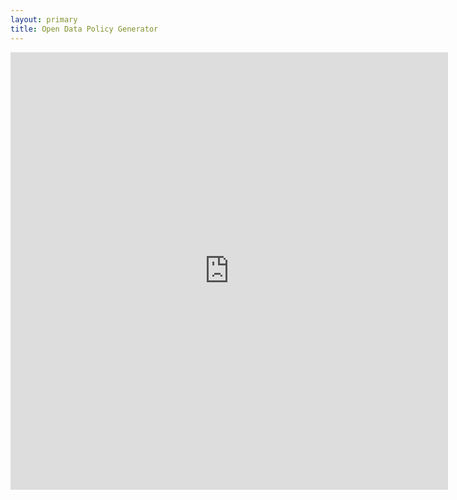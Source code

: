 ```yaml
---
layout: primary
title: Open Data Policy Generator
---
```


<iframe src="https://docs.google.com/forms/d/e/1FAIpQLSe2BeXHF-vkjbfmYRK0dIxYtWyaXUCkgG0a6twAIqRdwJM8dg/viewform?embedded=true" width="700" height="700" frameborder="0" marginheight="0" marginwidth="0">Loading...</iframe>

